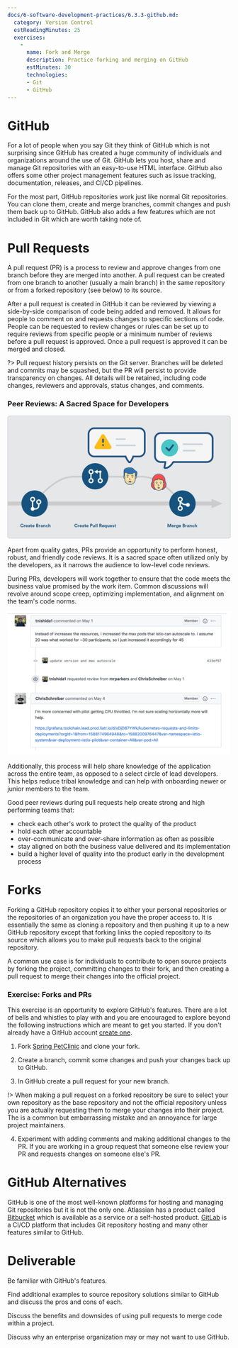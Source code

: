 ```yaml
---
docs/6-software-development-practices/6.3.3-github.md:
  category: Version Control
  estReadingMinutes: 25
  exercises:
    -
      name: Fork and Merge
      description: Practice forking and merging on GitHub
      estMinutes: 30
      technologies:
      - Git
      - GitHub
---
```


# GitHub

For a lot of people when you say Git they think of GitHub which is not surprising since GitHub has created a huge community of individuals and organizations around the use of Git. GitHub lets you host, share and manage Git repositories with an easy-to-use HTML interface. GitHub also offers some other project management features such as issue tracking, documentation, releases, and CI/CD pipelines.

For the most part, GitHub repositories work just like normal Git repositories. You can clone them, create and merge branches, commit changes and push them back up to GitHub. GitHub also adds a few features which are not included in Git which are worth taking note of.

# Pull Requests

A pull request (PR) is a process to review and approve changes from one branch before they are merged into another. A pull request can be created from one branch to another (usually a main branch) in the same repository or from a forked repository (see below) to its source.

After a pull request is created in GitHub it can be reviewed by viewing a side-by-side comparison of code being added and removed. It allows for people to comment on and requests changes to specific sections of code. People can be requested to review changes or rules can be set up to require reviews from specific people or a minimum number of reviews before a pull request is approved. Once a pull request is approved it can be merged and closed.

?> Pull request history persists on the Git server. Branches will be deleted and commits may be squashed, but the PR will persist to provide transparency on changes. All details will be retained, including code changes, reviewers and approvals, status changes, and comments.

### Peer Reviews: A Sacred Space for Developers

![Peer Previews](../../img/git-pr.webp ':class=img-center')

Apart from quality gates, PRs provide an opportunity to perform honest, robust, and friendly code reviews. It is a sacred space often utilized only by the developers, as it narrows the audience to low-level code reviews.

During PRs, developers will work together to ensure that the code meets the business value promised by the work item. Common discussions will revolve around scope creep, optimizing implementation, and alignment on the team's code norms.

![Pull Requests](../../img/git-peer-review.webp ':class=img-shadow-center')

Additionally, this process will help share knowledge of the application across the entire team, as opposed to a select circle of lead developers. This helps reduce tribal knowledge and can help with onboarding newer or junior members to the team.

Good peer reviews during pull requests help create strong and high performing teams that:

- check each other's work to protect the quality of the product
- hold each other accountable
- over-communicate and over-share information as often as possible
- stay aligned on both the business value delivered and its implementation
- build a higher level of quality into the product early in the development process

# Forks

Forking a GitHub repository copies it to either your personal repositories or the repositories of an organization you have the proper access to. It is essentially the same as cloning a repository and then pushing it up to a new GitHub repository except that forking links the copied repository to its source which allows you to make pull requests back to the original repository.

A common use case is for individuals to contribute to open source projects by forking the project, committing changes to their fork, and then creating a pull request to merge their changes into the official project.

### Exercise: Forks and PRs

This exercise is an opportunity to explore GitHub's features. There are a lot of bells and whistles to play with and you are encouraged to explore beyond the following instructions which are meant to get you started. If you don't already have a GitHub account [create one](https://github.com/join).

1. Fork [Spring PetClinic](https://github.com/liatrio/spring-petclinic) and clone your fork.

2. Create a branch, commit some changes and push your changes back up to GitHub.

3. In GitHub create a pull request for your new branch.

!> When making a pull request on a forked repository be sure to select your own repository as the base repository and not the official repository unless you are actually requesting them to merge your changes into their project. The is a common but embarrassing mistake and an annoyance for large project maintainers.

4. Experiment with adding comments and making additional changes to the PR. If you are working in a group request that someone else review your PR and requests changes on someone else's PR.

# GitHub Alternatives

GitHub is one of the most well-known platforms for hosting and managing Git repositories but it is not the only one. Atlassian has a product called [Bitbucket](https://bitbucket.org/product) which is available as a service or a self-hosted product. [GitLab](https://about.gitlab.com/stages-devops-lifecycle/) is a CI/CD platform that includes Git repository hosting and many other features similar to GitHub.

# Deliverable

Be familiar with GitHub's features.

Find additional examples to source repository solutions similar to GitHub and discuss the pros and cons of each.

Discuss the benefits and downsides of using pull requests to merge code within
a project.

Discuss why an enterprise organization may or may not want to use GitHub.
